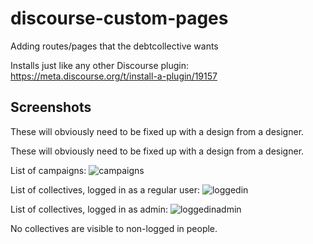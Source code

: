 # discourse-custom-pages
Adding routes/pages that the debtcollective wants

Installs just like any other Discourse plugin: https://meta.discourse.org/t/install-a-plugin/19157

## Screenshots

These will obviously need to be fixed up with a design from a designer.

These will obviously need to be fixed up with a design from a designer.

List of campaigns:
![campaigns](https://user-images.githubusercontent.com/1402948/41445461-9c033d98-6ffe-11e8-82f8-700c0145ca91.png)

List of collectives, logged in as a regular user:
![loggedin](https://user-images.githubusercontent.com/1402948/41445695-0bc19b7e-7000-11e8-8a94-dc18ba48255a.png)

List of collectives, logged in as admin:
![loggedinadmin](https://user-images.githubusercontent.com/1402948/41445464-9c8011ce-6ffe-11e8-99f0-7dfa41bed107.png)

No collectives are visible to non-logged in people.